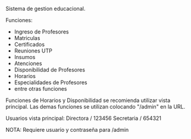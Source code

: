 Sistema de gestion educacional.

Funciones:
  - Ingreso de Profesores
  - Matriculas
  - Certificados
  - Reuniones UTP
  - Insumos
  - Atenciones
  - Disponibilidad de Profesores
  - Horarios
  - Especialidades de Profesores
  - entre otras funciones

Funciones de Horarios y Disponibilidad se recomienda utilizar vista principal. Las demas funciones se utilizan colocando "/admin" en la URL.

Usuarios vista principal: Directora / 123456      Secretaria / 654321

NOTA: Requiere usuario y contraseña para /admin

